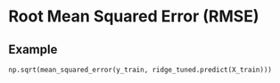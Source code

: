 # Root Mean Squared Error (RMSE)
## Example
```python
np.sqrt(mean_squared_error(y_train, ridge_tuned.predict(X_train)))
```